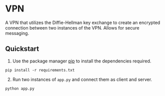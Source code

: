 # VPN

A VPN that utilizes the Diffie-Hellman key exchange to create an encrypted connection between two instances of the VPN. Allows for secure messaging.

## Quickstart

1. Use the package manager [pip](https://pip.pypa.io/en/stable/) to install the dependencies required.

```
pip install -r requirements.txt
```

2. Run two instances of `app.py` and connect them as client and server.

```
python app.py
```
